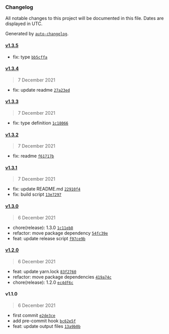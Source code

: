 ### Changelog

All notable changes to this project will be documented in this file. Dates are displayed in UTC.

Generated by [`auto-changelog`](https://github.com/CookPete/auto-changelog).

#### [v1.3.5](https://github.com/sura0111/html-load-image/compare/v1.3.4...v1.3.5)

- fix: type [`bb5cffa`](https://github.com/sura0111/html-load-image/commit/bb5cffad89741f916fa4cad98730791dadf5a14e)

#### [v1.3.4](https://github.com/sura0111/html-load-image/compare/v1.3.3...v1.3.4)

> 7 December 2021

- fix: update readme [`27a23ed`](https://github.com/sura0111/html-load-image/commit/27a23ed19ced929017ea94d685fc1d2f57a13fe2)

#### [v1.3.3](https://github.com/sura0111/html-load-image/compare/v1.3.2...v1.3.3)

> 7 December 2021

- fix: type definition [`1c18066`](https://github.com/sura0111/html-load-image/commit/1c180662b45a72433f05b0853b0f7d07262763c3)

#### [v1.3.2](https://github.com/sura0111/html-load-image/compare/v1.3.1...v1.3.2)

> 7 December 2021

- fix: readme [`f61717b`](https://github.com/sura0111/html-load-image/commit/f61717bc148a528b67fad3eced8235384bd3bc03)

#### [v1.3.1](https://github.com/sura0111/html-load-image/compare/v1.3.0...v1.3.1)

> 7 December 2021

- fix: update README.md [`22910f4`](https://github.com/sura0111/html-load-image/commit/22910f4dcff6b5c7c10f7521d0600bcad8c163e1)
- fix: build script [`13e7297`](https://github.com/sura0111/html-load-image/commit/13e7297a130ed4448ec227edfadba96bb4c0043e)

#### [v1.3.0](https://github.com/sura0111/html-load-image/compare/v1.2.0...v1.3.0)

> 6 December 2021

- chore(release): 1.3.0 [`1c11eb8`](https://github.com/sura0111/html-load-image/commit/1c11eb8dd04c4f06d6984e4235591f9daa157d01)
- refactor: move package dependency [`54fc39e`](https://github.com/sura0111/html-load-image/commit/54fc39ed86a04f3eb495cf271e203e538834dbdd)
- feat: update release script [`f97ce9b`](https://github.com/sura0111/html-load-image/commit/f97ce9b701a2906de1d62df40ea5040ec24435a2)

#### [v1.2.0](https://github.com/sura0111/html-load-image/compare/v1.1.0...v1.2.0)

> 6 December 2021

- feat: update yarn.lock [`83f2760`](https://github.com/sura0111/html-load-image/commit/83f2760db585928ddff7a6dffa8d035969a0dac3)
- refactor: move package dependencies [`419a74c`](https://github.com/sura0111/html-load-image/commit/419a74c4b3d85928032b9d2656b35a8196071268)
- chore(release): 1.2.0 [`ec4df6c`](https://github.com/sura0111/html-load-image/commit/ec4df6caa58810296e42255d2cf5006360429368)

#### v1.1.0

> 6 December 2021

- first commit [`e2de3ce`](https://github.com/sura0111/html-load-image/commit/e2de3ce98a1b9f035ac3b5eebd53de571decfe11)
- add pre-commit hook [`bc62e5f`](https://github.com/sura0111/html-load-image/commit/bc62e5f6c6ce3c02b6c1fe95e3f09568e136d213)
- feat: update output files [`13a9b0b`](https://github.com/sura0111/html-load-image/commit/13a9b0b944d10afb7b1872501f31ed022964783c)

